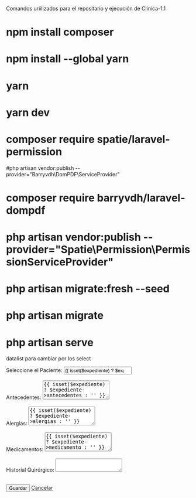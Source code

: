 Comandos uriilizados para el repositario y ejecución de Clinica-1.1

# npm install composer 
# npm install --global yarn
# yarn 
# yarn dev 
# composer require spatie/laravel-permission
#php artisan vendor:publish --provider="Barryvdh\DomPDF\ServiceProvider"
# composer require barryvdh/laravel-dompdf
# php artisan vendor:publish --provider="Spatie\Permission\PermissionServiceProvider"
# php artisan migrate:fresh --seed
# php artisan migrate
# php artisan serve



datalist para cambiar por los select

<?php
?>
<!-- Aqui el select llama el nombre del paciente -->
<div class="mb-3">
    <label for="id_Paciente" class="form-label">Seleccione el Paciente:</label>
    <input class="form-control" name="nombre_Paciente" id="nombre_Paciente" list="pacientesList" placeholder="Seleccione o escriba el nombre del paciente" 
        value="{{ isset($expediente) ? $expediente->paciente->nombre : '' }}">
    <datalist id="pacientesList">
        @foreach($dat as $paciente)
            <option value="{{ $paciente->nombre }}"></option>
        @endforeach
    </datalist>
</div>
    <br>

<div class="form-group">
    <label for="Antecedentes" class="form-label">Antecedentes:</label>
    <textarea class="form-control" name="antecedentes" id="antecedentes" rows="3">{{ isset($expediente) ? $expediente->antecedentes : '' }}</textarea>
</div>
<br>

<div class="form-group">
    <label for="Alergias" class="form-label">Alergías:</label>
    <textarea class="form-control" name="alergias" id="alergias" rows="3">{{ isset($expediente) ? $expediente->alergias : '' }}</textarea>
</div>
<br>

<div class="form-group">
    <label for="Medicamentos" class="form-label">Medicamentos:</label>
    <textarea class="form-control" name="medicamento" id="medicamento" rows="3">{{ isset($expediente) ? $expediente->medicamento : '' }}</textarea>
</div>
<br>

<div class="form-group">
    <label for="Historial Quirúrgico" class="form-label">Historial Quirúrgico:</label>
    <textarea type="text" class="form-control" name="histquirurgico" id="histquirurgico" value="{{ isset($expediente) ? $expediente->histquirurgico : '' }}"></textarea>
</div>
<br>

<button type="submit" class="btn btn-primary">Guardar</button>
<a href="{{ url('/expedientes') }}" class="btn btn-secondary">Cancelar</a>



